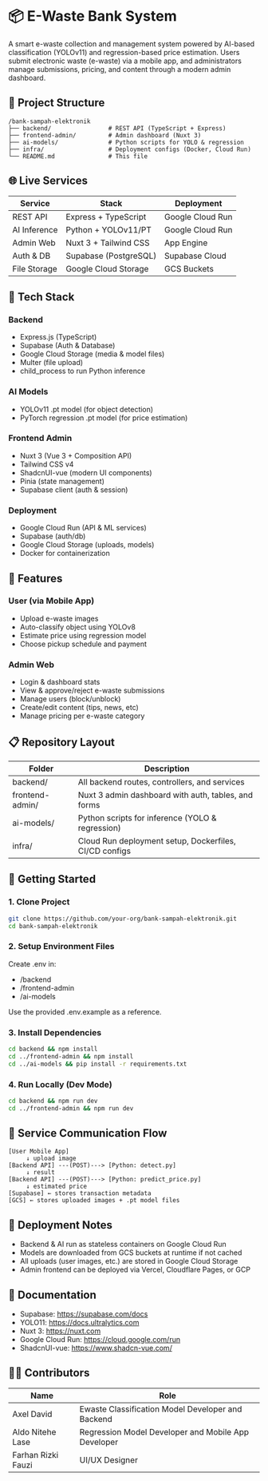 # 📦 E-Waste Bank System

A smart e-waste collection and management system powered by AI-based classification (YOLOv11) and regression-based price estimation. Users submit electronic waste (e-waste) via a mobile app, and administrators manage submissions, pricing, and content through a modern admin dashboard.

## 🏐 Project Structure

```
/bank-sampah-elektronik
├── backend/                # REST API (TypeScript + Express)
├── frontend-admin/         # Admin dashboard (Nuxt 3)
├── ai-models/              # Python scripts for YOLO & regression
├── infra/                  # Deployment configs (Docker, Cloud Run)
└── README.md               # This file
```

## 🌐 Live Services

| Service | Stack | Deployment |
|---------|-------|------------|
| REST API | Express + TypeScript | Google Cloud Run |
| AI Inference | Python + YOLOv11/PT | Google Cloud Run |
| Admin Web | Nuxt 3 + Tailwind CSS | App Engine |
| Auth & DB | Supabase (PostgreSQL) | Supabase Cloud |
| File Storage | Google Cloud Storage | GCS Buckets |

## 🧠 Tech Stack

### Backend
- Express.js (TypeScript)
- Supabase (Auth & Database)
- Google Cloud Storage (media & model files)
- Multer (file upload)
- child_process to run Python inference

### AI Models
- YOLOv11 .pt model (for object detection)
- PyTorch regression .pt model (for price estimation)

### Frontend Admin
- Nuxt 3 (Vue 3 + Composition API)
- Tailwind CSS v4
- ShadcnUI-vue (modern UI components)
- Pinia (state management)
- Supabase client (auth & session)

### Deployment
- Google Cloud Run (API & ML services)
- Supabase (auth/db)
- Google Cloud Storage (uploads, models)
- Docker for containerization

## 📆 Features

### User (via Mobile App)
- Upload e-waste images
- Auto-classify object using YOLOv8
- Estimate price using regression model
- Choose pickup schedule and payment

### Admin Web
- Login & dashboard stats
- View & approve/reject e-waste submissions
- Manage users (block/unblock)
- Create/edit content (tips, news, etc)
- Manage pricing per e-waste category

## 📋 Repository Layout

| Folder | Description |
|--------|-------------|
| backend/ | All backend routes, controllers, and services |
| frontend-admin/ | Nuxt 3 admin dashboard with auth, tables, and forms |
| ai-models/ | Python scripts for inference (YOLO & regression) |
| infra/ | Cloud Run deployment setup, Dockerfiles, CI/CD configs |

## 🚀 Getting Started

### 1. Clone Project

```bash
git clone https://github.com/your-org/bank-sampah-elektronik.git
cd bank-sampah-elektronik
```

### 2. Setup Environment Files

Create .env in:
- /backend
- /frontend-admin
- /ai-models

Use the provided .env.example as a reference.

### 3. Install Dependencies

```bash
cd backend && npm install
cd ../frontend-admin && npm install
cd ../ai-models && pip install -r requirements.txt
```

### 4. Run Locally (Dev Mode)

```bash
cd backend && npm run dev
cd ../frontend-admin && npm run dev
```

## 🔄 Service Communication Flow

```
[User Mobile App]
     ↓ upload image
[Backend API] ---(POST)---> [Python: detect.py]
     ↓ result
[Backend API] ---(POST)---> [Python: predict_price.py]
     ↓ estimated price
[Supabase] ← stores transaction metadata
[GCS] ← stores uploaded images + .pt model files
```

## 🚪 Deployment Notes

- Backend & AI run as stateless containers on Google Cloud Run
- Models are downloaded from GCS buckets at runtime if not cached
- All uploads (user images, etc.) are stored in Google Cloud Storage
- Admin frontend can be deployed via Vercel, Cloudflare Pages, or GCP

## 📖 Documentation

- Supabase: https://supabase.com/docs
- YOLO11: https://docs.ultralytics.com
- Nuxt 3: https://nuxt.com
- Google Cloud Run: https://cloud.google.com/run
- ShadcnUI-vue: https://www.shadcn-vue.com/

## 👨‍💼 Contributors

| Name | Role |
|------|------|
| Axel David | Ewaste Classification Model Developer and Backend |
| Aldo Nitehe Lase | Regression Model Developer and Mobile App Developer |
| Farhan Rizki Fauzi | UI/UX Designer |
                                
